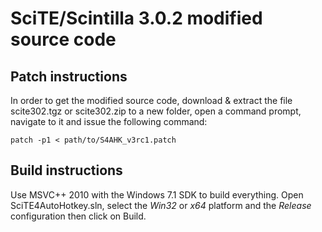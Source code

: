 SciTE/Scintilla 3.0.2 modified source code
=========================================

Patch instructions
------------------

In order to get the modified source code, download & extract the file scite302.tgz or scite302.zip to a new folder, open a command prompt, navigate to it and issue the following command:

    patch -p1 < path/to/S4AHK_v3rc1.patch

Build instructions
------------------

Use MSVC++ 2010 with the Windows 7.1 SDK to build everything. Open SciTE4AutoHotkey.sln, select the *Win32* or *x64* platform and the *Release* configuration then click on Build.
